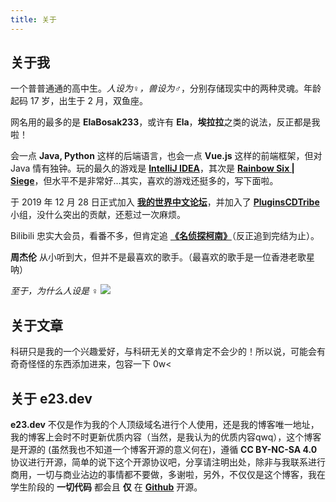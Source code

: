 ```yaml
---
title: 关于
---
```


## 关于我

一个普普通通的高中生。*人设为♀，兽设为♂*，分别存储现实中的两种灵魂。年龄起码 17 岁，出生于 2 月，双鱼座。

网名用的最多的是 **ElaBosak233**，或许有 **Ela**，**埃拉拉**之类的说法，反正都是我啦！

会一点 **Java, Python** 这样的后端语言，也会一点 **Vue.js** 这样的前端框架，但对 Java 情有独钟。玩的最久的游戏是 [**IntelliJ IDEA**](https://www.jetbrains.com/idea/)，其次是 [**Rainbow Six | Siege**](https://www.ubisoft.com/en-gb/game/rainbow-six/siege)，但水平不是非常好...其实，喜欢的游戏还挺多的，写下面啦。

于 2019 年 12 月 28 日正式加入 [**我的世界中文论坛**](https://www.mcbbs.net)，并加入了 [**PluginsCDTribe**](https://www.mcbbs.net/group-1330-1.html) 小组，没什么突出的贡献，还惹过一次麻烦。

Bilibili 忠实大会员，看番不多，但肯定追 [**《名侦探柯南》**](https://www.bilibili.com/bangumi/play/ss33378/?from=search&seid=5147689953934329939)（反正追到完结为止）。

**周杰伦** 从小听到大，但并不是最喜欢的歌手。（最喜欢的歌手是一位香港老歌星呐）

*至于，为什么人设是 ♀*
![](https://i.loli.net/2021/02/08/qdolQf8ibXEzD7c.jpg)

## 关于文章

科研只是我的一个兴趣爱好，与科研无关的文章肯定不会少的！所以说，可能会有奇奇怪怪的东西添加进来，包容一下 0w<

## 关于 **e23.dev**

**e23.dev** 不仅是作为我的个人顶级域名进行个人使用，还是我的博客唯一地址，我的博客上会时不时更新优质内容（当然，是我认为的优质内容qwq），这个博客是开源的 (虽然我也不知道一个博客开源的意义何在)，遵循 **CC BY-NC-SA 4.0** 协议进行开源，简单的说下这个开源协议吧，分享请注明出处，除非与我联系进行商用，一切与商业沾边的事情都不要做，多谢啦，另外，不仅仅是这个博客，我在学生阶段的 **一切代码** 都会且 **仅** 在 **[Github](https://github.com/ElaBosak233)** 开源。